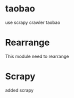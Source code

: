 # taobao
use scrapy crawler taobao


Rearrange
=============

This module need to rearrange


Scrapy
=================

added scrapy